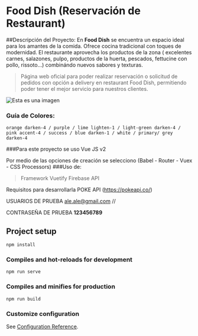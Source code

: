 # Food Dish (Reservación de Restaurant)

##Descripción del Proyecto:
En **Food Dish** se encuentra un espacio ideal para los amantes de la comida. Ofrece cocina tradicional con toques de modernidad. El restaurante aprovecha los productos de la zona ( excelentes carnes, salazones, pulpo, productos de la huerta, pescados, fettucine con pollo, rissoto…) combinándo nuevos sabores y texturas.

>Página web oficial para poder realizar reservación o solicitud de pedidos con opción a delivery en restaurant Food Dish, permitiendo poder tener el mejor servicio para nuestros clientes.

![Esta es una imagen](https://myoctocat.com/assets/images/octocats/octocat-17.png)

### Guía de Colores:
```
orange darken-4 / purple / lime lighten-1 / light-green darken-4 / pink accent-4 / success / blue darken-1 / white / primary/ grey darken-4
```

###Para este proyecto se uso Vue JS v2

Por medio de las opciones de creación se selecciono (Babel - Router - Vuex - CSS Processors)
###Uso de:
>Framework Vuetify
>Firebase
>API

Requisitos para desarrollarla
POKE API (https://pokeapi.co/)

USUARIOS DE PRUEBA
ale.ale@gmail.com //

CONTRASEÑA DE PRUEBA
**123456789**

## Project setup
```
npm install
```

### Compiles and hot-reloads for development
```
npm run serve
```

### Compiles and minifies for production
```
npm run build
```

### Customize configuration
See [Configuration Reference](https://cli.vuejs.org/config/).
